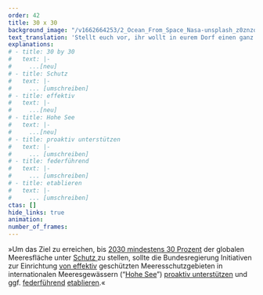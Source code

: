 ```yaml
---
order: 42
title: 30 x 30
background_image: "/v1662664253/2_Ocean_From_Space_Nasa-unsplash_z0znzq_f7vio7.jpg#4cd4ff"
text_translation: 'Stellt euch vor, ihr wollt in eurem Dorf einen ganz besonderen Apfelbaum mit einem Zaun schützen, aber aus irgendwelchen blöden Gründen beschließt das Bauamt, dass es viel einfacher ist, den Zaun woanders hinzustellen, wo gar nichts zu schützen ist. Außerdem hat man vergessen, euch zu fragen, warum ihr genau diesen Baum schützen wollt und ob die Stelle, an der der Zaun jetzt steht, euren Weg blockiert.'
explanations:
# - title: 30 by 30
#   text: |-
#     ...[neu]
# - title: Schutz
#   text: |-
#     ... [umschreiben]
# - title: effektiv
#   text: |-
#     ...[neu]
# - title: Hohe See
#   text: |-
#     ...[neu]
# - title: proaktiv unterstützen
#   text: |-
#     ... [umschreiben]
# - title: federführend
#   text: |-
#     ... [umschreiben]
# - title: etablieren
#   text: |-
#     ... [umschreiben]
ctas: []
hide_links: true
animation:
number_of_frames:
---
```

»Um das Ziel zu erreichen, bis [2030 mindestens 30 Prozent](# "30 by 30") der globalen Meeresfläche unter [Schutz ](# "Schutz")zu stellen, sollte die Bundesregierung Initiativen zur Einrichtung [von effektiv](# "effektiv") geschützten Meeresschutzgebieten in internationalen Meeresgewässern (“[Hohe See](# "Hohe See")”) [proaktiv unterstützen](# "proaktiv unterstützen") und ggf. [federführend](# "federführend") [etablieren](# "etablieren").«
